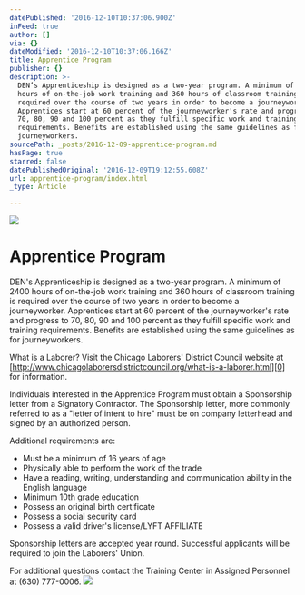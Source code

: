 ```yaml
---
datePublished: '2016-12-10T10:37:06.900Z'
inFeed: true
author: []
via: {}
dateModified: '2016-12-10T10:37:06.166Z'
title: Apprentice Program
publisher: {}
description: >-
  DEN’s Apprenticeship is designed as a two-year program. A minimum of 2400
  hours of on-the-job work training and 360 hours of classroom training is
  required over the course of two years in order to become a journeyworker.
  Apprentices start at 60 percent of the journeyworker's rate and progress to
  70, 80, 90 and 100 percent as they fulfill specific work and training
  requirements. Benefits are established using the same guidelines as for
  journeyworkers.
sourcePath: _posts/2016-12-09-apprentice-program.md
hasPage: true
starred: false
datePublishedOriginal: '2016-12-09T19:12:55.608Z'
url: apprentice-program/index.html
_type: Article

---
```

![](https://the-grid-user-content.s3-us-west-2.amazonaws.com/2663e809-0d73-4cfa-80e1-83abab4aa760.png)

# Apprentice Program

DEN's Apprenticeship is designed as a two-year program. A minimum of 2400 hours of on-the-job work training and 360 hours of classroom training is required over the course of two years in order to become a journeyworker. Apprentices start at 60 percent of the journeyworker's rate and progress to 70, 80, 90 and 100 percent as they fulfill specific work and training requirements. Benefits are established using the same guidelines as for journeyworkers.

What is a Laborer? Visit the Chicago Laborers' District Council website at [http://www.chicagolaborersdistrictcouncil.org/what-is-a-laborer.html][0] for information.

Individuals interested in the Apprentice Program must obtain a Sponsorship letter from a Signatory Contractor. The Sponsorship letter, more commonly referred to as a "letter of intent to hire" must be on company letterhead and signed by an authorized person.

Additional requirements are:

* Must be a minimum of 16 years of age
* Physically able to perform the work of the trade
* Have a reading, writing, understanding and communication ability in the English language
* Minimum 10th grade education
* Possess an original birth certificate
* Possess a social security card
* Possess a valid driver's license/LYFT AFFILIATE

Sponsorship letters are accepted year round. Successful applicants will be required to join the Laborers' Union.

For additional questions contact the Training Center in Assigned Personnel at (630) 777-0006\.
![](https://the-grid-user-content.s3-us-west-2.amazonaws.com/6b38577c-493f-4181-8727-aca82083d923.png)

[0]: http://www.chicagolaborersdistrictcouncil.org/what-is-a-laborer.html